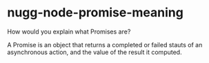 # nugg-node-promise-meaning

How would you explain what Promises are?

A Promise is an object that returns a completed or failed stauts 
of an asynchronous action, and the value of the result it computed.
